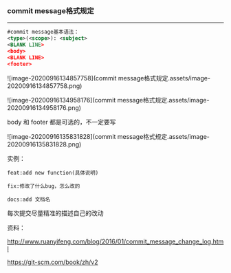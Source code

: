 ### commit message格式规定

------



```xml
#commit message基本语法：
<type>(<scope>): <subject>
<BLANK LINE>
<body>
<BLANK LINE>
<footer>
```

![image-20200916134857758](commit message格式规定.assets/image-20200916134857758.png)

![image-20200916134958176](commit message格式规定.assets/image-20200916134958176.png)

body 和 footer 都是可选的，不一定要写

![image-20200916135831828](commit message格式规定.assets/image-20200916135831828.png)

实例：

```
feat:add new function(具体说明)

fix:修改了什么bug，怎么改的

docs:add 文档名
```



每次提交尽量精准的描述自己的改动



资料：

http://www.ruanyifeng.com/blog/2016/01/commit_message_change_log.html

https://git-scm.com/book/zh/v2